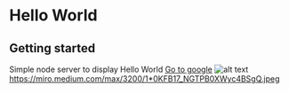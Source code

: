 # Hello World
## Getting started
Simple node server to display Hello World
[Go to google](https://google.com)
![alt text](https://miro.medium.com/max/3200/1*0KFB17_NGTPB0XWyc4BSgQ.jpeg)
https://miro.medium.com/max/3200/1*0KFB17_NGTPB0XWyc4BSgQ.jpeg
